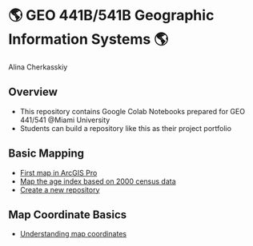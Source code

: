 # :earth_americas: GEO 441B/541B Geographic Information Systems :earth_americas:

Alina Cherkasskiy

## Overview
- This repository contains Google Colab Notebooks prepared for GEO 441/541 @Miami University
- Students can build a repository like this as their project portfolio

## Basic Mapping

- [First map in ArcGIS Pro](https://github.com/allycat59/gis-project-portfolio-geo441-541b/tree/main/basic-mapping)
- [Map the age index based on 2000 census data](https://github.com/allycat59/gis-project-portfolio-geo441-541b/tree/main/map-coordinate-basics)
- [Create a new repository](https://github.com/allycat59/gis-project-portfolio-geo441-541b/tree/main/remote-sensing-basics)
## Map Coordinate Basics

- [Understanding map coordinates](https://github.com/allycat59/gis-project-portfolio-geo441-541b/tree/main/map-coordinate-basics)
